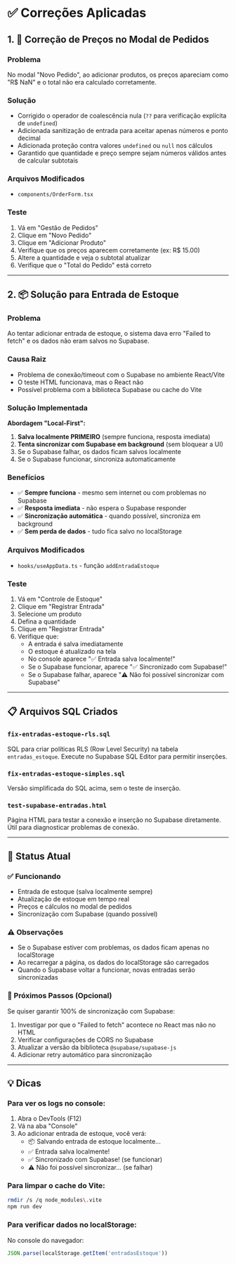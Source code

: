 # ✅ Correções Aplicadas

## 1. 🛒 Correção de Preços no Modal de Pedidos

### Problema
No modal "Novo Pedido", ao adicionar produtos, os preços apareciam como "R$ NaN" e o total não era calculado corretamente.

### Solução
- Corrigido o operador de coalescência nula (`??` para verificação explícita de `undefined`)
- Adicionada sanitização de entrada para aceitar apenas números e ponto decimal
- Adicionada proteção contra valores `undefined` ou `null` nos cálculos
- Garantido que quantidade e preço sempre sejam números válidos antes de calcular subtotais

### Arquivos Modificados
- `components/OrderForm.tsx`

### Teste
1. Vá em "Gestão de Pedidos"
2. Clique em "Novo Pedido"
3. Clique em "Adicionar Produto"
4. Verifique que os preços aparecem corretamente (ex: R$ 15.00)
5. Altere a quantidade e veja o subtotal atualizar
6. Verifique que o "Total do Pedido" está correto

---

## 2. 📦 Solução para Entrada de Estoque

### Problema
Ao tentar adicionar entrada de estoque, o sistema dava erro "Failed to fetch" e os dados não eram salvos no Supabase.

### Causa Raiz
- Problema de conexão/timeout com o Supabase no ambiente React/Vite
- O teste HTML funcionava, mas o React não
- Possível problema com a biblioteca Supabase ou cache do Vite

### Solução Implementada
**Abordagem "Local-First":**
1. **Salva localmente PRIMEIRO** (sempre funciona, resposta imediata)
2. **Tenta sincronizar com Supabase em background** (sem bloquear a UI)
3. Se o Supabase falhar, os dados ficam salvos localmente
4. Se o Supabase funcionar, sincroniza automaticamente

### Benefícios
- ✅ **Sempre funciona** - mesmo sem internet ou com problemas no Supabase
- ✅ **Resposta imediata** - não espera o Supabase responder
- ✅ **Sincronização automática** - quando possível, sincroniza em background
- ✅ **Sem perda de dados** - tudo fica salvo no localStorage

### Arquivos Modificados
- `hooks/useAppData.ts` - função `addEntradaEstoque`

### Teste
1. Vá em "Controle de Estoque"
2. Clique em "Registrar Entrada"
3. Selecione um produto
4. Defina a quantidade
5. Clique em "Registrar Entrada"
6. Verifique que:
   - A entrada é salva imediatamente
   - O estoque é atualizado na tela
   - No console aparece "✅ Entrada salva localmente!"
   - Se o Supabase funcionar, aparece "✅ Sincronizado com Supabase!"
   - Se o Supabase falhar, aparece "⚠️ Não foi possível sincronizar com Supabase"

---

## 📋 Arquivos SQL Criados

### `fix-entradas-estoque-rls.sql`
SQL para criar políticas RLS (Row Level Security) na tabela `entradas_estoque`.
Execute no Supabase SQL Editor para permitir inserções.

### `fix-entradas-estoque-simples.sql`
Versão simplificada do SQL acima, sem o teste de inserção.

### `test-supabase-entradas.html`
Página HTML para testar a conexão e inserção no Supabase diretamente.
Útil para diagnosticar problemas de conexão.

---

## 🎯 Status Atual

### ✅ Funcionando
- Entrada de estoque (salva localmente sempre)
- Atualização de estoque em tempo real
- Preços e cálculos no modal de pedidos
- Sincronização com Supabase (quando possível)

### ⚠️ Observações
- Se o Supabase estiver com problemas, os dados ficam apenas no localStorage
- Ao recarregar a página, os dados do localStorage são carregados
- Quando o Supabase voltar a funcionar, novas entradas serão sincronizadas

### 🔄 Próximos Passos (Opcional)
Se quiser garantir 100% de sincronização com Supabase:
1. Investigar por que o "Failed to fetch" acontece no React mas não no HTML
2. Verificar configurações de CORS no Supabase
3. Atualizar a versão da biblioteca `@supabase/supabase-js`
4. Adicionar retry automático para sincronização

---

## 💡 Dicas

### Para ver os logs no console:
1. Abra o DevTools (F12)
2. Vá na aba "Console"
3. Ao adicionar entrada de estoque, você verá:
   - 📦 Salvando entrada de estoque localmente...
   - ✅ Entrada salva localmente!
   - ✅ Sincronizado com Supabase! (se funcionar)
   - ⚠️ Não foi possível sincronizar... (se falhar)

### Para limpar o cache do Vite:
```bash
rmdir /s /q node_modules\.vite
npm run dev
```

### Para verificar dados no localStorage:
No console do navegador:
```javascript
JSON.parse(localStorage.getItem('entradasEstoque'))
```
